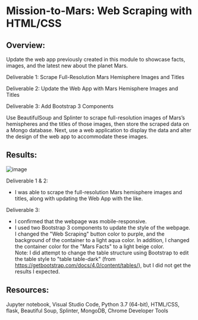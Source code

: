 # Mission-to-Mars: Web Scraping with HTML/CSS

## Overview: 
Update the web app previously created in this module to showcase facts, images, and the latest new about the planet Mars.

Deliverable 1: Scrape Full-Resolution Mars Hemisphere Images and Titles

Deliverable 2: Update the Web App with Mars Hemisphere Images and Titles

Deliverable 3: Add Bootstrap 3 Components

Use BeautifulSoup and Splinter to scrape full-resolution images of Mars’s hemispheres and the titles of those images, then store the scraped data on a Mongo database. Next, use a web application to display the data and alter the design of the web app to accommodate these images.

## Results:
![image](https://user-images.githubusercontent.com/102322707/176818002-e09c2697-9148-41d0-8f6a-f49c7fe2fd3e.png)

Deliverable 1 & 2:

- I was able to scrape the full-resolution Mars hemisphere images and titles, along with updating the Web App with the like.

Deliverable 3:

- I confirmed that the webpage was mobile-responsive.
- I used two Bootstrap 3 components to update the style of the webpage.  I changed the "Web Scraping" button color to purple, and the background of the container to a light aqua color.  In addition, I changed the container color for the "Mars Facts" to a light beige color.  
Note: I did attempt to change the table structure using Bootstrap to edit the table style to "table table-dark" (from https://getbootstrap.com/docs/4.0/content/tables/), but I did not get the results I expected.

## Resources:
Jupyter notebook, Visual Studio Code, Python 3.7 (64-bit), HTML/CSS, flask, Beautiful Soup, Splinter, MongoDB, Chrome Developer Tools
